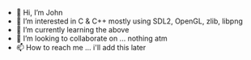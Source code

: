 - 👋 Hi, I’m John
- 👀 I’m interested in C & C++ mostly using SDL2, OpenGL, zlib, libpng
- 🌱 I’m currently learning the above
- 💞️ I’m looking to collaborate on ... nothing atm
- 📫 How to reach me ... i'll add this later

<!---
1986JMM/1986JMM is a ✨ special ✨ repository because its `README.md` (this file) appears on your GitHub profile.
You can click the Preview link to take a look at your changes.
--->
